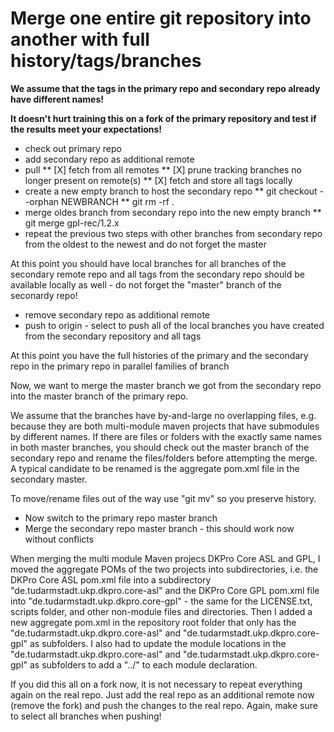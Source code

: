 # Merge one entire git repository into another with full history/tags/branches

**We assume that the tags in the primary repo and secondary repo already have different names!**

**It doesn't hurt training this on a fork of the primary repository and test if the results meet your expectations!**

* check out primary repo
* add secondary repo as additional remote
* pull
** [X] fetch from all remotes
** [X] prune tracking branches no longer present on remote(s)
** [X] fetch and store all tags locally
* create a new empty branch to host the secondary repo
** git checkout --orphan NEWBRANCH
** git rm -rf .
* merge oldes branch from secondary repo into the new empty branch
** git merge gpl-rec/1.2.x
* repeat the previous two steps with other branches from secondary repo from the oldest to the newest and do not forget the master

At this point you should have local branches for all branches of the secondary remote repo and all tags from the secondary repo should be available locally as well - do not forget the "master" branch of the seconardy repo!

* remove secondary repo as additional remote
* push to origin - select to push all of the local branches you have created from the secondary repository and all tags

At this point you have the full histories of the primary and the secondary repo in the primary repo in parallel families of branch

Now, we want to merge the master branch we got from the secondary repo into the master branch of the primary repo.

We assume that the branches have by-and-large no overlapping files, e.g. because they are both multi-module maven projects that have submodules by different names. If there are files or folders with the exactly same names in both master branches, you should check out the master branch of the secondary repo and rename the files/folders before attempting the merge. A typical candidate to be renamed is the aggregate pom.xml file in the secondary master.

To move/rename files out of the way use "git mv" so you preserve history.

* Now switch to the primary repo master branch
* Merge the secondary repo master branch - this should work now without conflicts

When merging the multi module Maven projecs DKPro Core ASL and GPL, I moved the aggregate POMs of the two projects into subdirectories, i.e. the DKPro Core ASL pom.xml file into a subdirectory "de.tudarmstadt.ukp.dkpro.core-asl" and the DKPro Core GPL pom.xml file into "de.tudarmstadt.ukp.dkpro.core-gpl" - the same for the LICENSE.txt, scripts folder, and other non-module files and directories. Then I added a new aggregate pom.xml in the repository root folder that only has the "de.tudarmstadt.ukp.dkpro.core-asl" and "de.tudarmstadt.ukp.dkpro.core-gpl" as subfolders. I also had to update the module locations in the "de.tudarmstadt.ukp.dkpro.core-asl" and "de.tudarmstadt.ukp.dkpro.core-gpl" as subfolders to add a "../" to each module declaration.

If you did this all on a fork now, it is not necessary to repeat everything again on the real repo. Just add the real repo as an additional remote now (remove the fork) and push the changes to the real repo. Again, make sure to select all branches when pushing!
